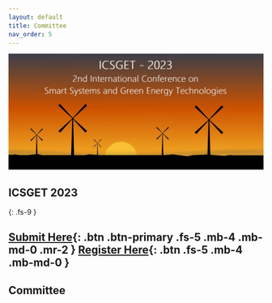 ```yaml
---
layout: default
title: Committee
nav_order: 5
---
```

![](/assets/images/bg_windmill.jpg)
## ICSGET 2023
{: .fs-9 }

[Submit Here](https://www.icsget.com){: .btn .btn-primary .fs-5 .mb-4 .mb-md-0 .mr-2 }
[Register Here](https://www.icsget.com){: .btn .fs-5 .mb-4 .mb-md-0 }
---
## Committee
